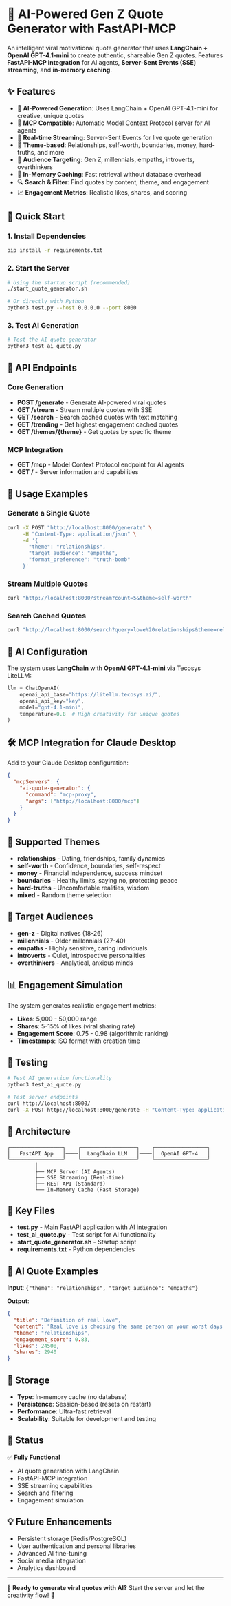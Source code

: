 # 🤖 AI-Powered Gen Z Quote Generator with FastAPI-MCP

An intelligent viral motivational quote generator that uses **LangChain + OpenAI GPT-4.1-mini** to create authentic, shareable Gen Z quotes. Features **FastAPI-MCP integration** for AI agents, **Server-Sent Events (SSE) streaming**, and **in-memory caching**.

## ✨ Features

- 🧠 **AI-Powered Generation**: Uses LangChain + OpenAI GPT-4.1-mini for creative, unique quotes
- 🔄 **MCP Compatible**: Automatic Model Context Protocol server for AI agents
- 📡 **Real-time Streaming**: Server-Sent Events for live quote generation
- 🎯 **Theme-based**: Relationships, self-worth, boundaries, money, hard-truths, and more
- 👥 **Audience Targeting**: Gen Z, millennials, empaths, introverts, overthinkers
- 💾 **In-Memory Caching**: Fast retrieval without database overhead
- 🔍 **Search & Filter**: Find quotes by content, theme, and engagement
- 📈 **Engagement Metrics**: Realistic likes, shares, and scoring

## 🚀 Quick Start

### 1. Install Dependencies

```bash
pip install -r requirements.txt
```

### 2. Start the Server

```bash
# Using the startup script (recommended)
./start_quote_generator.sh

# Or directly with Python
python3 test.py --host 0.0.0.0 --port 8000
```

### 3. Test AI Generation

```bash
# Test the AI quote generator
python3 test_ai_quote.py
```

## 🔗 API Endpoints

### Core Generation
- **POST /generate** - Generate AI-powered viral quotes
- **GET /stream** - Stream multiple quotes with SSE
- **GET /search** - Search cached quotes with text matching
- **GET /trending** - Get highest engagement cached quotes
- **GET /themes/{theme}** - Get quotes by specific theme

### MCP Integration
- **GET /mcp** - Model Context Protocol endpoint for AI agents
- **GET /** - Server information and capabilities

## 🎯 Usage Examples

### Generate a Single Quote

```bash
curl -X POST "http://localhost:8000/generate" \
     -H "Content-Type: application/json" \
     -d '{
       "theme": "relationships",
       "target_audience": "empaths",
       "format_preference": "truth-bomb"
     }'
```

### Stream Multiple Quotes

```bash
curl "http://localhost:8000/stream?count=5&theme=self-worth"
```

### Search Cached Quotes

```bash
curl "http://localhost:8000/search?query=love%20relationships&theme=relationships"
```

## 🤖 AI Configuration

The system uses **LangChain** with **OpenAI GPT-4.1-mini** via Tecosys LiteLLM:

```python
llm = ChatOpenAI(
    openai_api_base="https://litellm.tecosys.ai/",
    openai_api_key="key",
    model="gpt-4.1-mini",
    temperature=0.8  # High creativity for unique quotes
)
```

## 🛠️ MCP Integration for Claude Desktop

Add to your Claude Desktop configuration:

```json
{
  "mcpServers": {
    "ai-quote-generator": {
      "command": "mcp-proxy",
      "args": ["http://localhost:8000/mcp"]
    }
  }
}
```

## 🎨 Supported Themes

- **relationships** - Dating, friendships, family dynamics
- **self-worth** - Confidence, boundaries, self-respect  
- **money** - Financial independence, success mindset
- **boundaries** - Healthy limits, saying no, protecting peace
- **hard-truths** - Uncomfortable realities, wisdom
- **mixed** - Random theme selection

## 👥 Target Audiences

- **gen-z** - Digital natives (18-26)
- **millennials** - Older millennials (27-40) 
- **empaths** - Highly sensitive, caring individuals
- **introverts** - Quiet, introspective personalities
- **overthinkers** - Analytical, anxious minds

## 📊 Engagement Simulation

The system generates realistic engagement metrics:

- **Likes**: 5,000 - 50,000 range
- **Shares**: 5-15% of likes (viral sharing rate)
- **Engagement Score**: 0.75 - 0.98 (algorithmic ranking)
- **Timestamps**: ISO format with creation time

## 🧪 Testing

```bash
# Test AI generation functionality
python3 test_ai_quote.py

# Test server endpoints
curl http://localhost:8000/
curl -X POST http://localhost:8000/generate -H "Content-Type: application/json" -d '{}'
```

## 🔧 Architecture

```
┌─────────────────┐    ┌──────────────────┐    ┌─────────────────┐
│   FastAPI App   │────│  LangChain LLM   │────│  OpenAI GPT-4   │
└─────────────────┘    └──────────────────┘    └─────────────────┘
         │                                               
         ├── MCP Server (AI Agents)                     
         ├── SSE Streaming (Real-time)                  
         ├── REST API (Standard)                        
         └── In-Memory Cache (Fast Storage)             
```

## 📝 Key Files

- **test.py** - Main FastAPI application with AI integration
- **test_ai_quote.py** - Test script for AI functionality  
- **start_quote_generator.sh** - Startup script
- **requirements.txt** - Python dependencies

## 🌟 AI Quote Examples

**Input**: `{"theme": "relationships", "target_audience": "empaths"}`

**Output**:
```json
{
  "title": "Definition of real love",
  "content": "Real love is choosing the same person on your worst days, not just when the vibe's right.",
  "theme": "relationships",
  "engagement_score": 0.83,
  "likes": 24500,
  "shares": 2940
}
```

## 🔄 Storage

- **Type**: In-memory cache (no database)
- **Persistence**: Session-based (resets on restart)
- **Performance**: Ultra-fast retrieval
- **Scalability**: Suitable for development and testing

## 🚦 Status

✅ **Fully Functional**
- AI quote generation with LangChain
- FastAPI-MCP integration
- SSE streaming capabilities
- Search and filtering
- Engagement simulation

## 💡 Future Enhancements

- Persistent storage (Redis/PostgreSQL)
- User authentication and personal libraries
- Advanced AI fine-tuning
- Social media integration
- Analytics dashboard

---

**🎯 Ready to generate viral quotes with AI?** 
Start the server and let the creativity flow! 🚀
